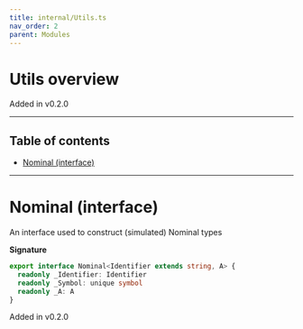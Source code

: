 ```yaml
---
title: internal/Utils.ts
nav_order: 2
parent: Modules
---
```


# Utils overview

Added in v0.2.0

---

<h2 class="text-delta">Table of contents</h2>

- [Nominal (interface)](#nominal-interface)

---

# Nominal (interface)

An interface used to construct (simulated) Nominal types

**Signature**

```ts
export interface Nominal<Identifier extends string, A> {
  readonly _Identifier: Identifier
  readonly _Symbol: unique symbol
  readonly _A: A
}
```

Added in v0.2.0
